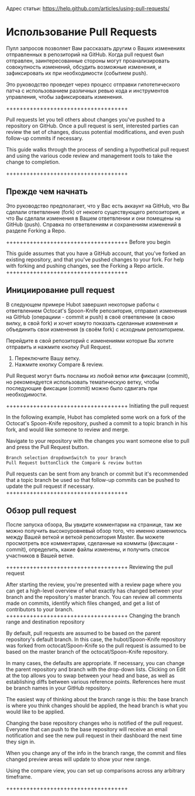 Адрес статьи:
https://help.github.com/articles/using-pull-requests/

# Использование Pull Requests

Пулл запросов позволяет Вам рассказать другим о Ваших изменениях отправленных в репозиторий на GitHub.
Когда pull request был отправлен, заинтересованные стороны могут проанализировать совокупность изменений, обсудить возможные изменения, и зафиксировать их при необходимости (событием push).

Это руководство проведет через процесс отправки гипотетического патча с использованием различных ревью кода и инструментов управления, чтобы зафиксировать изменения.

++++++++++++++++++++++++++++++++++++

Pull requests let you tell others about changes you've pushed to a repository on GitHub. Once a pull request is sent, interested parties can review the set of changes, discuss potential modifications, and even push follow-up commits if necessary.

This guide walks through the process of sending a hypothetical pull request and using the various code review and management tools to take the change to completion.

++++++++++++++++++++++++++++++++++++

## Прежде чем начнать

Это руководство предполагает, что у Вас есть аккаунт на GitHub, что Вы сделали ответвление (fork) от некоего существующего репозитория, и что Вы сделали изменения в Вашем ответвлении и они помещены на GitHub (push). Справка по ответвлениям и сохранениям изменений в разделе Forking a Repo.

++++++++++++++++++++++++++++++++++++
Before you begin

This guide assumes that you have a GitHub account, that you've forked an existing repository, and that you've pushed changes to your fork. For help with forking and pushing changes, see the Forking a Repo article.
++++++++++++++++++++++++++++++++++++

## Инициирование pull request

В следующем примере Hubot завершил некоторые работы с ответвлением Octocat's Spoon-Knife репозитория, отправил изменения на GitHub (операциии - commit и push) в своё ответвление (в свою вилку, в свой fork) и хочет комуто показать сделанные изменения и объединить свои изменения (в своём fork) с исходным репозиторием.

Перейдите в свой репозиторий с изменениями которые Вы хотите отправить и нажмите кнопку Pull Request.

1. Переключите Вашу ветку.
2. Нажмите кнопку Compare & review.

Pull Request могут быть посланы из любой ветки или фиксации (commit), но рекомендуется использовать тематическую ветку, чтобы последующие фиксации (commit) можно было сдвигать при необходимости.

++++++++++++++++++++++++++++++++++++
Initiating the pull request

In the following example, Hubot has completed some work on a fork of the Octocat's Spoon-Knife repository, pushed a commit to a topic branch in his fork, and would like someone to review and merge.

Navigate to your repository with the changes you want someone else to pull and press the Pull Request button.

    Branch selection dropdownSwitch to your branch
    Pull Request buttonClick the Compare & review button

Pull requests can be sent from any branch or commit but it's recommended that a topic branch be used so that follow-up commits can be pushed to update the pull request if necessary.
++++++++++++++++++++++++++++++++++++

## Обзор pull request

После запуска обзора, Вы увидите комментарии на странице, там же можно получить высокоуровневый обзор того, что именно изменилось между Вашей веткой и веткой репозитория Master.
Вы можете просмотреть все комментарии, сделанные на коммиты (фиксации - commit), определить, какие файлы изменены, и получить список участников в Вашей ветке.

++++++++++++++++++++++++++++++++++++
Reviewing the pull request

After starting the review, you're presented with a review page where you can get a high-level overview of what exactly has changed between your branch and the repository's master branch. You can review all comments made on commits, identify which files changed, and get a list of contributors to your branch.
++++++++++++++++++++++++++++++++++++
Changing the branch range and destination repository

By default, pull requests are assumed to be based on the parent repository's default branch. In this case, the hubot/Spoon-Knife repository was forked from octocat/Spoon-Knife so the pull request is assumed to be based on the master branch of the octocat/Spoon-Knife repository.

In many cases, the defaults are appropriate. If necessary, you can change the parent repository and branch with the drop-down lists. Clicking on Edit at the top allows you to swap between your head and base, as well as establishing diffs between various reference points. References here must be branch names in your GitHub repository.

The easiest way of thinking about the branch range is this: the base branch is where you think changes should be applied, the head branch is what you would like to be applied.

Changing the base repository changes who is notified of the pull request. Everyone that can push to the base repository will receive an email notification and see the new pull request in their dashboard the next time they sign in.

When you change any of the info in the branch range, the commit and files changed preview areas will update to show your new range.

Using the compare view, you can set up comparisons across any arbitrary timeframe.

++++++++++++++++++++++++++++++++++++